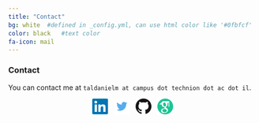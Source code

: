 ```yaml
---
title: "Contact"
bg: white  #defined in _config.yml, can use html color like '#0fbfcf'
color: black   #text color
fa-icon: mail
---
```


### Contact


You can contact me at `taldanielm at campus dot technion dot ac dot il`.

<p align="center">
  <a href="https://www.linkedin.com/in/tal-daniel-2b919513b/"><img src="https://github.com/taldatech/taldatech.github.io/raw/main/img/linkedin.png" style="height:32px"></a>&nbsp;&nbsp;
  <a href="https://twitter.com/TalDaniel8"><img src="https://github.com/taldatech/taldatech.github.io/raw/main/img/twitter.png" style="height:32px"></a>&nbsp;&nbsp;
  <a href="https://github.com/taldatech"><img src="https://github.com/taldatech/taldatech.github.io/raw/main/img/github.png" style="height:32px"></a>&nbsp;&nbsp;
  <a href="https://scholar.google.com/citations?hl=en&authuser=1&user=WqOoA3IAAAAJ"><img src="https://github.com/taldatech/taldatech.github.io/raw/main/img/gscholar.png" style="height:32px"></a>
</p>

